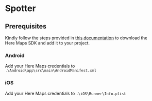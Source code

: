 # Spotter

<!-- Spotter Fitness -->

<!-- ## Getting Started

This project is a starting point for a Flutter application.

A few resources to get you started if this is your first Flutter project:

- [Lab: Write your first Flutter app](https://flutter.dev/docs/get-started/codelab)
- [Cookbook: Useful Flutter samples](https://flutter.dev/docs/cookbook)

For help getting started with Flutter, view our
[online documentation](https://flutter.dev/docs), which offers tutorials,
samples, guidance on mobile development, and a full API reference. -->


## Prerequisites
Kindly follow the steps provided in [this documentation](https://developer.here.com/documentation/flutter-sdk-explore/4.4.4.0/dev_guide/topics/quick-start.html) to download the Here Maps SDK and add it to your project.
### Android
Add your Here Maps credentials to `.\Android\app\src\main\AndroidManifest.xml`

### iOS
Add your Here Maps credentials to `.\iOS\Runner\Info.plist`